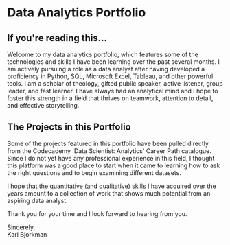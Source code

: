 # Data Analytics Portfolio

## If you're reading this...

Welcome to my data analytics portfolio, which features some of the technologies and skills I have been learning over the past several months. I am actively pursuing a role as a data analyst after having developed a proficiency in Python, SQL, Microsoft Excel, Tableau, and other powerful tools. I am a scholar of theology, gifted public speaker, active listener, group leader, and fast learner. I have always had an analytical mind and I hope to foster this strength in a field that thrives on teamwork, attention to detail, and effective storytelling.

## The Projects in this Portfolio

Some of the projects featured in this portfolio have been pulled directly from the Codecademy 'Data Scientist: Analytics' Career Path catalogue. Since I do not yet have any professional experience in this field, I thought this platform was a good place to start when it came to learning how to ask the right questions and to begin examining different datasets.

I hope that the quantitative (and qualitative) skills I have acquired over the years amount to a collection of work that shows much potential from an aspiring data analyst.

Thank you for your time and I look forward to hearing from you.

Sincerely, \
Karl Bjorkman